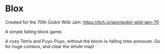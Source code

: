 # Blox

Created for the 70th Godot Wild Jam: https://itch.io/jam/godot-wild-jam-70

A simple falling block game.

A cozy Tetris and Puyo-Puyo, without the block-is-falling time-pressure. Go for
huge combos, and clear the whole map!

